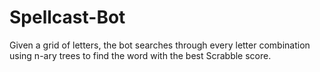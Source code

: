 # Spellcast-Bot
Given a grid of letters, the bot searches through every letter combination using n-ary trees to find the word with the best Scrabble score. 
